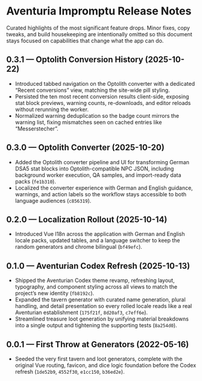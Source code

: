 # Aventuria Impromptu Release Notes

Curated highlights of the most significant feature drops. Minor fixes, copy tweaks, and build housekeeping are intentionally omitted so this document stays focused on capabilities that change what the app can do.

## 0.3.1 — Optolith Conversion History (2025-10-22)

- Introduced tabbed navigation on the Optolith converter with a dedicated “Recent conversions” view, matching the site-wide pill styling.
- Persisted the ten most recent conversion results client-side, exposing stat block previews, warning counts, re-downloads, and editor reloads without rerunning the worker.
- Normalized warning deduplication so the badge count mirrors the warning list, fixing mismatches seen on cached entries like “Messerstecher”.

## 0.3.0 — Optolith Converter (2025-10-20)

- Added the Optolith converter pipeline and UI for transforming German DSA5 stat blocks into Optolith-compatible NPC JSON, including background worker execution, QA samples, and import-ready data packs (`fe1b310`).
- Localized the converter experience with German and English guidance, warnings, and action labels so the workflow stays accessible to both language audiences (`c856319`).

## 0.2.0 — Localization Rollout (2025-10-14)

- Introduced Vue I18n across the application with German and English locale packs, updated tables, and a language switcher to keep the random generators and chrome bilingual (`bf49efc`).

## 0.1.0 — Aventurian Codex Refresh (2025-10-13)

- Shipped the Aventurian Codex theme revamp, refreshing layout, typography, and component styling across all views to match the project’s new identity (`fb8192c`).
- Expanded the tavern generator with curated name generation, plural handling, and detail presentation so every rolled locale reads like a real Aventurian establishment (`175f21f`, `8d20af3`, `c7eff6e`).
- Streamlined treasure loot generation by unifying material breakdowns into a single output and tightening the supporting tests (`8a254d0`).

## 0.0.1 — First Throw at Generators (2022-05-16)

- Seeded the very first tavern and loot generators, complete with the original Vue routing, favicon, and dice logic foundation before the Codex refresh (`1de52b9`, `4552f30`, `e1cc150`, `b36ed2e`).
